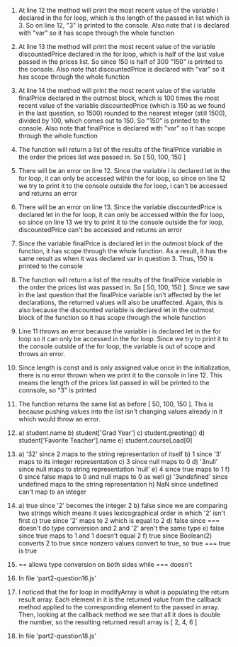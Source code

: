 1. At line 12 the method will print the most recent value of the variable i declared in the for loop,
   which is the length of the passed in list which is 3. So on line 12, "3" is printed to the console. Also
   note that i is declared with "var" so it has scope through the whole function
   
2. At line 13 the method will print the most recent value of the variable discountedPrice declared in the
   for loop, which is half of the last value passed in the prices list. So since 150 is half of 300
   "150" is printed to the console. Also note that discountedPrice is declared with "var" so it has scope
   through the whole function
   
3. At line 14 the method will print the most recent value of the variable finalPrice declared in the
   outmost block, which is 100 times the most recent value of the variable discountedPrice (which is
   150 as we found in the last question, so 1500) rounded to the nearest integer (still 1500), divided
   by 100, which comes out to 150. So "150" is printed to the console. Also note that finalPrice is
   declared with "var" so it has scope through the whole function
   
4. The function will return a list of the results of the finalPrice variable in the order the prices
   list was passed in. So [ 50, 100, 150 ]

5. There will be an error on line 12. Since the variable i is declared let in the for loop, it can only
   be accessed within the for loop, so since on line 12 we try to print it to the console outside the for
   loop, i can't be accessed and returns an error
   
6. There will be an error on line 13. Since the variable discountedPrice is declared let in the for loop, it
   can only be accessed within the for loop, so since on line 13 we try to print it to the console outside the
   for loop, discountedPrice can't be accessed and returns an error
   
7. Since the variable finalPrice is declared let in the outmost block of the function, it has scope through
   the whole function. As a result, it has the same result as when it was declared var in question 3. Thus,
   150 is printed to the console
   
8. The function will return a list of the results of the finalPrice variable in the order the prices
   list was passed in. So [ 50, 100, 150 ]. Since we saw in the last question that the finalPrice variable
   isn't affected by the let declarations, the returned values will also be unaffected. Again, this is also
   because the discounted variable is declared let in the outmost block of the function so it has scope
   through the whole function
   
9. Line 11 throws an error because the variable i is declared let in the for loop so it can only be 
   accessed in the for loop. Since we try to print it to the console outside of the for loop, the variable
   is out of scope and throws an error.
   
10. Since length is const and is only assigned value once in the initialization, there is no error thrown
    when we print it to the console in line 12. This means the length of the prices list passed in will be
    printed to the connsole, so "3" is printed
   
11. The function returns the same list as before [ 50, 100, 150 ]. This is because pushing values into the
    list isn't changing values already in it which would throw an error.

12. a) student.name
    b) student['Grad Year']
    c) student.greeting()
    d) student['Favorite Teacher'].name
    e) student.courseLoad[0]
    
13. a) '32' since 2 maps to the string representation of itself
    b) 1 since '3' maps to its integer representation
    c) 3 since null maps to 0
    d) '3null' since null maps to string representation 'null'
    e) 4 since true maps to 1
    f) 0 since false maps to 0 and null maps to 0 as well
    g) '3undefined' since undefined maps to the string representation
    h) NaN since undefined can't map to an integer
    
14. a) true since '2' becomes the integer 2
    b) false since we are comparing two strings which means it uses lexicographical order in which '2' isn't
       first
    c) true since '2' maps to 2 which is equal to 2
    d) false since === doesn't do type conversion and 2 and '2' aren't the same type
    e) false since true maps to 1 and 1 doesn't equal 2
    f) true since Boolean(2) converts 2 to true since nonzero values convert to true, so true === true is true

15. == allows type conversion on both sides while === doesn't 

16. In file 'part2-question16.js'

17. I noticed that the for loop in modifyArray is what is populating the return result array. Each element 
    in it is the returned value from the callback method applied to the corresponding element to the passed in
    array. Then, looking at the callback method we see that all it does is double the number, so the
    resulting returned result array is [ 2, 4, 6 ]
    
18. In file 'part2-question18.js'
